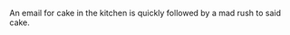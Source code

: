 <!--
id: 237572079
link: http://kevinisom.info/post/237572079/an-email-for-cake-in-the-kitchen-is-quickly
slug: an-email-for-cake-in-the-kitchen-is-quickly
date: Mon Nov 09 2009 14:57:53 GMT+1300 (NZDT)
raw: {"blog_name":"kevinisom","id":237572079,"post_url":"http://kevinisom.info/post/237572079/an-email-for-cake-in-the-kitchen-is-quickly","slug":"an-email-for-cake-in-the-kitchen-is-quickly","type":"text","date":"2009-11-09 01:57:53 GMT","timestamp":1257731873,"state":"published","format":"html","reblog_key":"cD0WPAcF","tags":[],"short_url":"http://tmblr.co/Zw68YyEAG-l","highlighted":[],"feed_item":"http://twitter.com/kev_nz/statuses/5545887976","from_feed_id":"650289","note_count":0,"title":null,"body":"<p>An email for cake in the kitchen is quickly followed by a mad rush to said cake.</p>"}
publish: 2009-11-09
tags: 
title: null
-->


An email for cake in the kitchen is quickly followed by a mad rush to
said cake.


